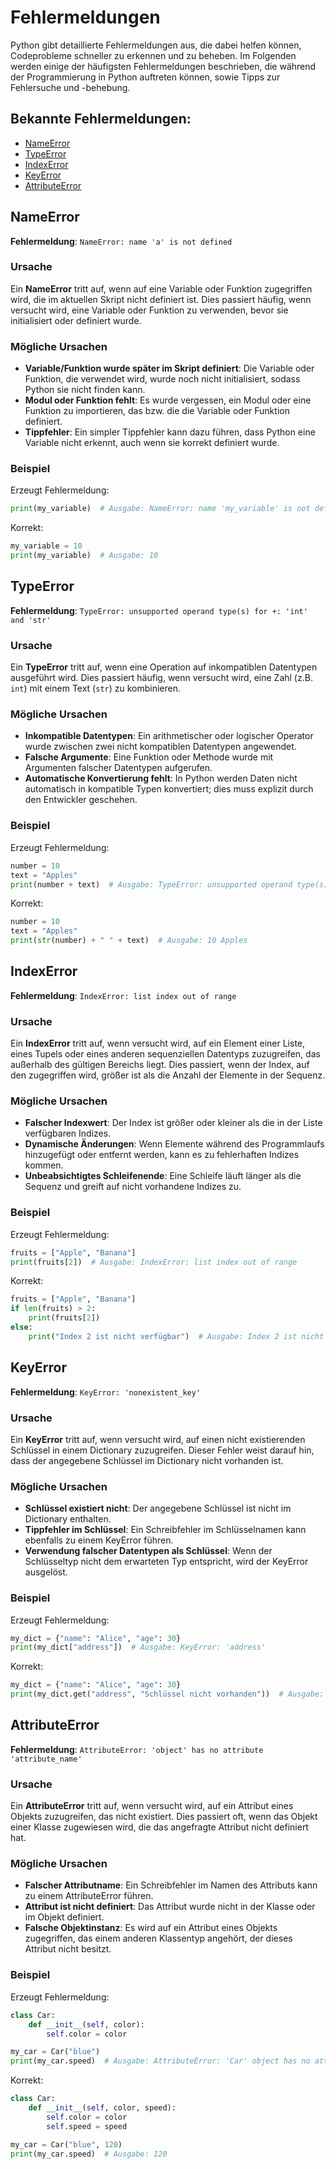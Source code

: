 # Fehlermeldungen

Python gibt detaillierte Fehlermeldungen aus, die dabei helfen können, Codeprobleme schneller zu erkennen und zu beheben. Im Folgenden werden einige der häufigsten Fehlermeldungen beschrieben, die während der Programmierung in Python auftreten können, sowie Tipps zur Fehlersuche und -behebung.

## Bekannte Fehlermeldungen:

- [NameError](#nameerror)
- [TypeError](#typeerror)
- [IndexError](#indexerror)
- [KeyError](#keyerror)
- [AttributeError](#attributeerror)


## NameError
**Fehlermeldung**: `NameError: name 'a' is not defined`

### Ursache
Ein **NameError** tritt auf, wenn auf eine Variable oder Funktion zugegriffen wird, die im aktuellen Skript nicht definiert ist. Dies passiert häufig, wenn versucht wird, eine Variable oder Funktion zu verwenden, bevor sie initialisiert oder definiert wurde.

### Mögliche Ursachen
- **Variable/Funktion wurde später im Skript definiert**: Die Variable oder Funktion, die verwendet wird, wurde noch nicht initialisiert, sodass Python sie nicht finden kann.
- **Modul oder Funktion fehlt**: Es wurde vergessen, ein Modul oder eine Funktion zu importieren, das bzw. die die Variable oder Funktion definiert.
- **Tippfehler**: Ein simpler Tippfehler kann dazu führen, dass Python eine Variable nicht erkennt, auch wenn sie korrekt definiert wurde.

### Beispiel
Erzeugt Fehlermeldung:
```python
print(my_variable)  # Ausgabe: NameError: name 'my_variable' is not defined
```
Korrekt:

```python
my_variable = 10
print(my_variable)  # Ausgabe: 10
```

## TypeError
**Fehlermeldung**: `TypeError: unsupported operand type(s) for +: 'int' and 'str'`

### Ursache
Ein **TypeError** tritt auf, wenn eine Operation auf inkompatiblen Datentypen ausgeführt wird. Dies passiert häufig, wenn versucht wird, eine Zahl (z.B. `int`) mit einem Text (`str`) zu kombinieren.

### Mögliche Ursachen
- **Inkompatible Datentypen**: Ein arithmetischer oder logischer Operator wurde zwischen zwei nicht kompatiblen Datentypen angewendet.
- **Falsche Argumente**: Eine Funktion oder Methode wurde mit Argumenten falscher Datentypen aufgerufen.
- **Automatische Konvertierung fehlt**: In Python werden Daten nicht automatisch in kompatible Typen konvertiert; dies muss explizit durch den Entwickler geschehen.

### Beispiel
Erzeugt Fehlermeldung:
```python
number = 10
text = "Apples"
print(number + text)  # Ausgabe: TypeError: unsupported operand type(s) for +: 'int' and 'str'
```

Korrekt:
```python
number = 10
text = "Apples"
print(str(number) + " " + text)  # Ausgabe: 10 Apples
```

## IndexError
**Fehlermeldung**: `IndexError: list index out of range`

### Ursache
Ein **IndexError** tritt auf, wenn versucht wird, auf ein Element einer Liste, eines Tupels oder eines anderen sequenziellen Datentyps zuzugreifen, das außerhalb des gültigen Bereichs liegt. Dies passiert, wenn der Index, auf den zugegriffen wird, größer ist als die Anzahl der Elemente in der Sequenz.

### Mögliche Ursachen
- **Falscher Indexwert**: Der Index ist größer oder kleiner als die in der Liste verfügbaren Indizes.
- **Dynamische Änderungen**: Wenn Elemente während des Programmlaufs hinzugefügt oder entfernt werden, kann es zu fehlerhaften Indizes kommen.
- **Unbeabsichtigtes Schleifenende**: Eine Schleife läuft länger als die Sequenz und greift auf nicht vorhandene Indizes zu.

### Beispiel
Erzeugt Fehlermeldung:
```python
fruits = ["Apple", "Banana"]
print(fruits[2])  # Ausgabe: IndexError: list index out of range
```

Korrekt:
```python
fruits = ["Apple", "Banana"]
if len(fruits) > 2:
    print(fruits[2])
else:
    print("Index 2 ist nicht verfügbar")  # Ausgabe: Index 2 ist nicht verfügbar
```

## KeyError
**Fehlermeldung**: `KeyError: 'nonexistent_key'`

### Ursache
Ein **KeyError** tritt auf, wenn versucht wird, auf einen nicht existierenden Schlüssel in einem Dictionary zuzugreifen. Dieser Fehler weist darauf hin, dass der angegebene Schlüssel im Dictionary nicht vorhanden ist.

### Mögliche Ursachen
- **Schlüssel existiert nicht**: Der angegebene Schlüssel ist nicht im Dictionary enthalten.
- **Tippfehler im Schlüssel**: Ein Schreibfehler im Schlüsselnamen kann ebenfalls zu einem KeyError führen.
- **Verwendung falscher Datentypen als Schlüssel**: Wenn der Schlüsseltyp nicht dem erwarteten Typ entspricht, wird der KeyError ausgelöst.

### Beispiel
Erzeugt Fehlermeldung:
```python
my_dict = {"name": "Alice", "age": 30}
print(my_dict["address"])  # Ausgabe: KeyError: 'address'
```
Korrekt:

```python
my_dict = {"name": "Alice", "age": 30}
print(my_dict.get("address", "Schlüssel nicht vorhanden"))  # Ausgabe: Schlüssel nicht vorhanden
```

## AttributeError
**Fehlermeldung**: `AttributeError: 'object' has no attribute 'attribute_name'`

### Ursache
Ein **AttributeError** tritt auf, wenn versucht wird, auf ein Attribut eines Objekts zuzugreifen, das nicht existiert. Dies passiert oft, wenn das Objekt einer Klasse zugewiesen wird, die das angefragte Attribut nicht definiert hat.

### Mögliche Ursachen
- **Falscher Attributname**: Ein Schreibfehler im Namen des Attributs kann zu einem AttributeError führen.
- **Attribut ist nicht definiert**: Das Attribut wurde nicht in der Klasse oder im Objekt definiert.
- **Falsche Objektinstanz**: Es wird auf ein Attribut eines Objekts zugegriffen, das einem anderen Klassentyp angehört, der dieses Attribut nicht besitzt.

### Beispiel
Erzeugt Fehlermeldung:
```python
class Car:
    def __init__(self, color):
        self.color = color

my_car = Car("blue")
print(my_car.speed)  # Ausgabe: AttributeError: 'Car' object has no attribute 'speed'
```

Korrekt:

```python
class Car:
    def __init__(self, color, speed):
        self.color = color
        self.speed = speed

my_car = Car("blue", 120)
print(my_car.speed)  # Ausgabe: 120
```

